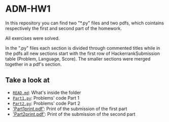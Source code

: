 # ADM-HW1
In this repository you can find two "*.py" files and two pdfs, which cointains respectively the first and second part of the homework.

All exercises were solved.

In the ".py" files each section is divided through commented titles while in the pdfs all new sections start with the first row of HackerrankSubmission table (Problem, Language, Score). The smaller sections were merged together in a pdf's section.

## Take a look at
- [`READ.md`](https://github.com/marinazanoni/ADM-HW1/edit/main/README.md): What's inside the folder
- [`Part1.py`](https://github.com/marinazanoni/ADM-HW1/blob/main/submissionHM1-15-10-Zanoni.py): Problems' code Part 1
- [`Part2.py`](https://github.com/marinazanoni/ADM-HW1/blob/main/Part2-HMW1-Zanoni.py): Problems' code Part 2
- ['Part1print.pdf'](https://github.com/marinazanoni/ADM-HW1/blob/main/HM1_zanoni.pdf): Print of the submission of the first part
- ['Part2print.pdf'](https://github.com/marinazanoni/ADM-HW1/blob/main/PART2Submissions%20Zanoni.pdf): Print of the submission of the second part
